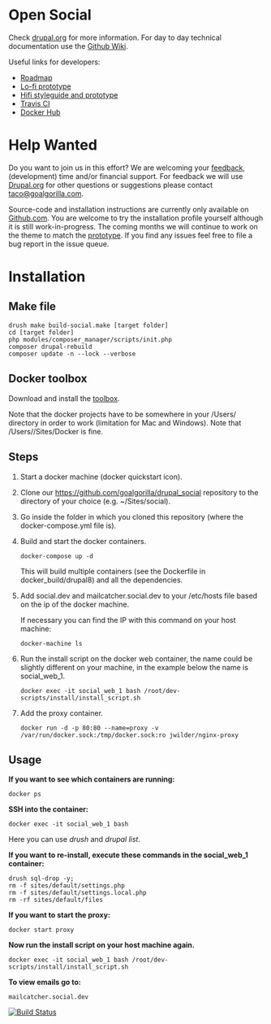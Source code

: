 # Open Social #
Check [drupal.org](https://www.drupal.org/project/social) for more information.
For day to day technical documentation use the [Github Wiki](https://github.com/goalgorilla/drupal_social/wiki).

Useful links for developers:
- [Roadmap](https://drupalsocial.storiesonboard.com/m/open-social)
- [Lo-fi prototype](http://prototype.goalgorilla.com/drupalsocial/current/)
- [Hifi styleguide and prototype](http://goalgorilla.github.io/drupal_social/)
- [Travis CI](https://travis-ci.org/goalgorilla/drupal_social/builds)
- [Docker Hub](https://hub.docker.com/r/goalgorilla/drupal_social/builds/)

# Help Wanted #
Do you want to join us in this effort? We are welcoming your [feedback](http://goalgorilla.github.io/drupal_social/prototype.html), (development) time and/or financial support. For feedback we will use [Drupal.org](https://www.drupal.org/project/social) for other questions or suggestions please contact taco@goalgorilla.com.

Source-code and installation instructions are currently only available on [Github.com](https://github.com/goalgorilla/drupal_social). You are welcome to try the installation profile yourself although it is still work-in-progress. The coming months we will continue to work on the theme to match the [prototype](http://goalgorilla.github.io/drupal_social/prototype.html). If you find any issues feel free to file a bug report in the issue queue.

# Installation #

## Make file ##

    drush make build-social.make [target folder]
    cd [target folder]
    php modules/composer_manager/scripts/init.php
    composer drupal-rebuild
    composer update -n --lock --verbose

## Docker toolbox ##
Download and install the [toolbox](https://www.docker.com/docker-toolbox).

Note that the docker projects have to be somewhere in your /Users/ directory in order to work (limitation for Mac and Windows). Note that /Users/<name>/Sites/Docker is fine.


## Steps ##

1. Start a docker machine (docker quickstart icon).

2. Clone our https://github.com/goalgorilla/drupal_social repository to the directory of your choice (e.g. ~/Sites/social).

3. Go inside the folder in which you cloned this repository (where the docker-compose.yml file is).

4. Build and start the docker containers.
    ```
    docker-compose up -d
    ```

    This will build multiple containers (see the Dockerfile in docker_build/drupal8) and all the dependencies.

5. Add social.dev and mailcatcher.social.dev to your /etc/hosts file based on the ip of the docker machine.

    If necessary you can find the IP with this command on your host machine:
    ```
    docker-machine ls
    ```

6. Run the install script on the docker web container, the name could be slightly different on your machine, in the example below the name is social_web_1.
    ```
    docker exec -it social_web_1 bash /root/dev-scripts/install/install_script.sh
    ```

7. Add the proxy container.
    ```
    docker run -d -p 80:80 --name=proxy -v /var/run/docker.sock:/tmp/docker.sock:ro jwilder/nginx-proxy
    ```

## Usage ##

**If you want to see which containers are running:**
```
docker ps
```

**SSH into the container:**
```
docker exec -it social_web_1 bash
```
Here you can use _drush_ and _drupal list_.

**If you want to re-install, execute these commands in the social_web_1 container:**
```
drush sql-drop -y;
rm -f sites/default/settings.php
rm -f sites/default/settings.local.php
rm -rf sites/default/files
```

**If you want to start the proxy:**
```
docker start proxy
```

**Now run the install script on your host machine again.**
```
docker exec -it social_web_1 bash /root/dev-scripts/install/install_script.sh
```

**To view emails go to:**
```
mailcatcher.social.dev
```

[![Build Status](https://travis-ci.org/goalgorilla/drupal_social.svg?branch=master)](https://travis-ci.org/goalgorilla/drupal_social)
